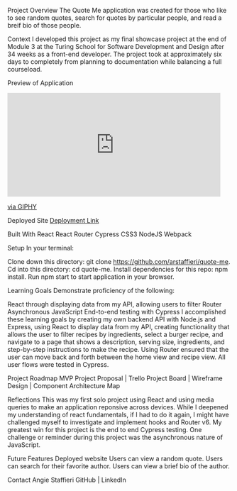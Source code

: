 Project Overview
The Quote Me application was created for those who like to see random quotes, search for quotes by particular people, and read a breif bio of those people. 

Context
I developed this project as my final showcase project at the end of Module 3 at the Turing School for Software Development and Design after 34 weeks as a front-end developer. The project took at approximately six days to completely from planning to documentation while balancing a full courseload.

Preview of Application
<iframe src="https://giphy.com/embed/djfLXmVbDF8UKBQ9Fa" width="480" height="234" frameBorder="0" class="giphy-embed" allowFullScreen></iframe><p><a href="https://giphy.com/gifs/djfLXmVbDF8UKBQ9Fa">via GIPHY</a></p>

Deployed Site
[Deployment Link](https://weary-liquid.surge.sh/)

Built With
React React Router Cypress CSS3 NodeJS Webpack

Setup
In your terminal:

Clone down this directory: git clone https://github.com/arstaffieri/quote-me.
Cd into this directory: cd quote-me.
Install dependencies for this repo: npm install.
Run npm start to start application in your browser.

Learning Goals
Demonstrate proficiency of the following:

React through displaying data from my API, allowing users to filter
Router
Asynchronous JavaScript
End-to-end testing with Cypress
I accomplished these learning goals by creating my own backend API with Node.js and Express, using React to display data from my API, creating functionality that allows the user to filter recipes by ingredients, select a burger recipe, and navigate to a page that shows a description, serving size, ingredients, and step-by-step instructions to make the recipe. Using Router ensured that the user can move back and forth between the home view and recipe view. All user flows were tested in Cypress.

Project Roadmap
MVP Project Proposal | Trello Project Board | Wireframe Design | Component Architecture Map

Reflections
This was my first solo project using React and using media queries to make an application reponsive across devices. While I deepened my understanding of react fundamentals, if I had to do it again, I might have challenged myself to investigate and implement hooks and Router v6. My greatest win for this project is the end to end Cypress testing. One challenge or reminder during this project was the asynchronous nature of JavaScript.

Future Features
Deployed website
Users can view a random quote.
Users can search for their favorite author.
Users can view a brief bio of the author.

Contact
Angie Staffieri GitHub | LinkedIn
